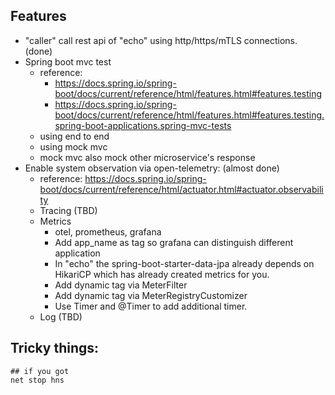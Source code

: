 ## Features

- "caller" call rest api of "echo" using http/https/mTLS connections. (done)
- Spring boot mvc test  
  - reference: 
    - https://docs.spring.io/spring-boot/docs/current/reference/html/features.html#features.testing
    - https://docs.spring.io/spring-boot/docs/current/reference/html/features.html#features.testing.spring-boot-applications.spring-mvc-tests
  - using end to end
  - using mock mvc
  - mock mvc also mock other microservice's response
- Enable system observation via open-telemetry: (almost done)
  - reference: https://docs.spring.io/spring-boot/docs/current/reference/html/actuator.html#actuator.observability
  - Tracing (TBD)
  - Metrics 
    - otel, prometheus, grafana
    - Add app_name as tag so grafana can distinguish different application
    - In "echo" the spring-boot-starter-data-jpa already depends on HikariCP which has already created metrics for you.
    - Add dynamic tag via MeterFilter
    - Add dynamic tag via MeterRegistryCustomizer
    - Use Timer and @Timer to add additional timer.
  - Log (TBD)

## Tricky things:

```shell
## if you got 
net stop hns

```

